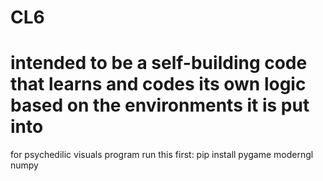 # CL6
# intended to be a self-building code that learns and codes its own logic based on the environments it is put into
for psychedilic visuals program run this first: pip install pygame moderngl numpy
